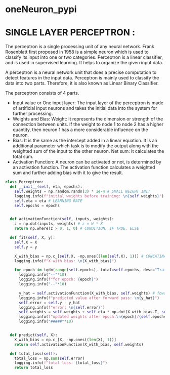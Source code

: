 # oneNeuron_pypi

# SINGLE LAYER PERCEPTRON :

The perceptron is a single processing unit of any neural network. Frank Rosenblatt first proposed in 1958 is a simple neuron which is used to classify its input into one or two categories. Perceptron is a linear classifier, and is used in supervised learning. It helps to organize the given input data.

A perceptron is a neural network unit that does a precise computation to detect features in the input data. Perceptron is mainly used to classify the data into two parts. Therefore, it is also known as Linear Binary Classifier.

The perceptron consists of 4 parts.
* Input value or One input layer: The input layer of the perceptron is made of artificial input neurons and takes the initial data into the system for further processing.
* Weights and Bias:
Weight: It represents the dimension or strength of the connection between units. If the weight to node 1 to node 2 has a higher quantity, then neuron 1 has a more considerable influence on the neuron.
* Bias: It is the same as the intercept added in a linear equation. It is an additional parameter which task is to modify the output along with the weighted sum of the input to the other neuron.
Net sum: It calculates the total sum.
* Activation Function: A neuron can be activated or not, is determined by an activation function. The activation function calculates a weighted sum and further adding bias with it to give the result.


```python
class Perceptron:
  def __init__(self, eta, epochs):
    self.weights = np.random.randn(3) * 1e-4 # SMALL WEIGHT INIT
    logging.info(f"initial weights before training: \n{self.weights}")
    self.eta = eta # LEARNING RATE
    self.epochs = epochs 


  def activationFunction(self, inputs, weights):
    z = np.dot(inputs, weights) # z = W * X
    return np.where(z > 0, 1, 0) # CONDITION, IF TRUE, ELSE

  def fit(self, X, y):
    self.X = X
    self.y = y

    X_with_bias = np.c_[self.X, -np.ones((len(self.X), 1))] # CONCATINATION
    logging.info(f"X with bias: \n{X_with_bias}")

    for epoch in tqdm(range(self.epochs), total=self.epochs, desc="Training the Model"):
      logging.info("--"*10)
      logging.info(f"for epoch: {epoch}")
      logging.info("--"*10)

      y_hat = self.activationFunction(X_with_bias, self.weights) # foward propagation
      logging.info(f"predicted value after forward pass: \n{y_hat}")
      self.error = self.y - y_hat
      logging.info(f"error: \n{self.error}")
      self.weights = self.weights + self.eta * np.dot(X_with_bias.T, self.error) # backward propagation
      logging.info(f"updated weights after epoch:\n{epoch}/{self.epochs} : \n{self.weights}")
      logging.info("#####"*10)


  def predict(self, X):
    X_with_bias = np.c_[X, -np.ones((len(X), 1))]
    return self.activationFunction(X_with_bias, self.weights)

  def total_loss(self):
    total_loss = np.sum(self.error)
    logging.info(f"total loss: {total_loss}")
    return total_loss

```
